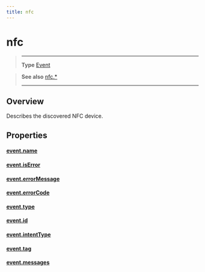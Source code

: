 ```yaml
---
title: nfc
---
```

# nfc

> --------------------- ------------------------------------------------------------------------------------------
> __Type__              [Event](https://docs.coronalabs.com/api/type/Event.html)

> __See also__          [nfc.*](/plugin/nfc/)
> --------------------- ------------------------------------------------------------------------------------------

## Overview

Describes the discovered NFC device.

## Properties

#### [event.name](/plugin/nfc/event/nfc/name)

#### [event.isError](/plugin/nfc/event/nfc/isError)

#### [event.errorMessage](/plugin/nfc/event/nfc/errorMessage)

#### [event.errorCode](/plugin/nfc/event/nfc/errorCode)

#### [event.type](/plugin/nfc/event/nfc/type)

#### [event.id](/plugin/nfc/event/nfc/id)

#### [event.intentType](/plugin/nfc/event/nfc/intentType)

#### [event.tag](/plugin/nfc/event/nfc/tag)

#### [event.messages](/plugin/nfc/event/nfc/messages)